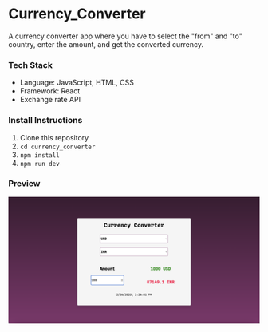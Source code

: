# Currency_Converter

A currency converter app where you have to select the "from" and "to" country, enter the amount, and get the converted currency.

### Tech Stack 
- Language: JavaScript, HTML, CSS
- Framework: React
- Exchange rate API

### Install Instructions
1. Clone this repository
2. ```cd currency_converter```
3. ```npm install```
4. ```npm run dev```

### Preview 
![Currency Converter](./img/currency_converter.png)
